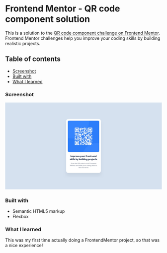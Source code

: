 # Frontend Mentor - QR code component solution

This is a solution to the [QR code component challenge on Frontend Mentor](https://www.frontendmentor.io/challenges/qr-code-component-iux_sIO_H). Frontend Mentor challenges help you improve your coding skills by building realistic projects. 

## Table of contents

  - [Screenshot](#screenshot)
  - [Built with](#built-with)
  - [What I learned](#what-i-learned)

### Screenshot

![](./design/desktop-design.jpg)


### Built with

- Semantic HTML5 markup
- Flexbox

### What I learned

This was my first time actually doing a FrontendMentor project, so that was a nice experience!

